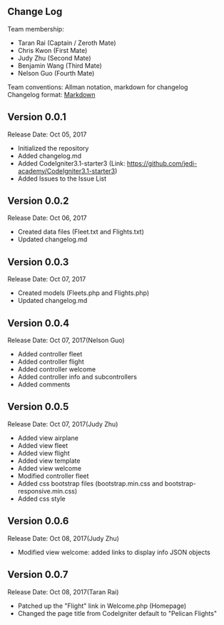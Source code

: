 ## Change Log

Team membership:  

- Taran Rai (Captain / Zeroth Mate)
- Chris Kwon (First Mate)
- Judy Zhu (Second Mate)
- Benjamin Wang (Third Mate)
- Nelson Guo (Fourth Mate)

Team conventions: Allman notation, markdown for changelog  
Changelog format: [Markdown](https://github.com/adam-p/markdown-here/wiki/Markdown-Cheatsheet) 

## Version 0.0.1

Release Date: Oct 05, 2017

- Initialized the repository
- Added changelog.md
- Added CodeIgniter3.1-starter3 (Link: https://github.com/jedi-academy/CodeIgniter3.1-starter3)
- Added Issues to the Issue List

## Version 0.0.2

Release Date: Oct 06, 2017

- Created data files (Fleet.txt and Flights.txt)
- Updated changelog.md

## Version 0.0.3

Release Date: Oct 07, 2017

- Created models (Fleets.php and Flights.php)
- Updated changelog.md

## Version 0.0.4

Release Date: Oct 07, 2017(Nelson Guo)

- Added controller fleet
- Added controller flight
- Added controller welcome
- Added controller info and subcontrollers
- Added comments

## Version 0.0.5

Release Date: Oct 07, 2017(Judy Zhu)

- Added view airplane
- Added view fleet
- Added view flight
- Added view template
- Added view welcome
- Modified controller fleet
- Added css bootstrap files (bootstrap.min.css and bootstrap-responsive.min.css)
- Added css style

## Version 0.0.6

Release Date: Oct 08, 2017(Judy Zhu)

- Modified view welcome: added links to display info JSON objects

## Version 0.0.7

Release Date: Oct 08, 2017(Taran Rai)

- Patched up the "Flight" link in Welcome.php (Homepage)
- Changed the page title from CodeIgniter default to "Pelican Flights"

